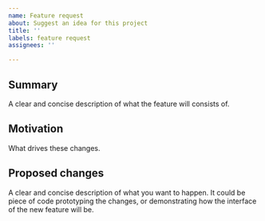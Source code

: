 ```yaml
---
name: Feature request
about: Suggest an idea for this project
title: ''
labels: feature request
assignees: ''

---
```


## Summary
A clear and concise description of what the feature will consists of.

## Motivation
What drives these changes.

## Proposed changes
A clear and concise description of what you want to happen. It could be piece of code prototyping the changes, or demonstrating how the interface of the new feature will be.
